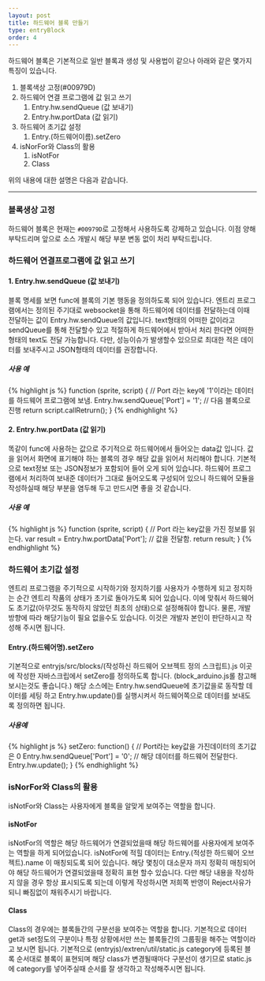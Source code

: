 ```yaml
---
layout: post
title: 하드웨어 블록 만들기
type: entryBlock
order: 4
---
```


하드웨어 블록은 기본적으로 일반 블록과 생성 및 사용법이 같으나 아래와 같은 몇가지 특징이 있습니다.

1. 블록색상 고정(#00979D)
1. 하드웨어 연결 프로그램에 값 읽고 쓰기
    1. Entry.hw.sendQueue (값 보내기)
    1. Entry.hw.portData (값 읽기)
1. 하드웨어 초기값 설정
    1. Entry.(하드웨어이름).setZero
1. isNorFor와 Class의 활용
    1. isNotFor
    2. Class

위의 내용에 대한 설명은 다음과 같습니다.


---  

### 블록생상 고정

하드웨어 블록은 현재는 `#00979D`로 고정해서 사용하도록 강제하고 있습니다. 이점 양해부탁드리며 앞으로 소스 개발시 해당 부분 변동 없이 처리 부탁드립니다.

### 하드웨어 연결프로그램에 값 읽고 쓰기

#### 1. Entry.hw.sendQueue (값 보내기)

블록 명세를 보면 func에 블록의 기본 행동을 정의하도록 되어 있습니다. 엔트리 프로그램에서는 정의된 주기대로 websocket을 통해 하드웨어에 데이터를 전달하는데 이때 전달하는 값이 Entry.hw.sendQueue의 값입니다. text형태의 어떠한 값이라고 sendQueue를 통해 전달할수 있고 적절하게 하드웨어에서 받아서 처리 한다면 어떠한 형태의 text도 전달 가능합니다. 다만, 성능이슈가 발생할수 있으므로 최대한 적은 데이터를 보내주시고 JSON형태의 데이터를 권장합니다.

##### 사용 예
{% highlight js %}
function (sprite, script) {
    // Port 라는 key에 '1'이라는 데이터를 하드웨어 프로그램에 보냄.
    Entry.hw.sendQueue['Port'] = '1';
    // 다음 블록으로 진행
    return script.callRetrurn();
}
{% endhighlight %}

#### 2. Entry.hw.portData (값 읽기)

똑같이 func에 사용하는 값으로 주기적으로 하드웨어에서 들어오는 data값 입니다. 값을 읽어서 화면에 표기해야 하는 블록의 경우 해당 값을 읽어서 처리해야 합니다. 기본적으로 text정보 또는 JSON정보가 포함되어 들어 오게 되어 있습니다. 하드웨어 프로그램에서 처리하여 보내준 데이터가 그대로 들어오도록 구성되어 있으니 하드웨어 모듈을 작성하실때 해당 부분을 염두해 두고 만드시면 좋을 것 같습니다.

##### 사용 예
{% highlight js %}
function (sprite, script) {
    // Port 라는 key값을 가진 정보를 읽는다.
    var result = Entry.hw.portData['Port'];
    // 값을 전달함.
    return result;
}
{% endhighlight %}

### 하드웨어 초기값 설정

엔트리 프로그램을 주기적으로 시작하기와 정지하기를 사용자가 수행하게 되고 정지하는 순간 엔트리 작품의 상태가 초기로 돌아가도록 되어 있습니다. 이에 맞춰서 하드웨어도 초기값(아무것도 동작하지 않았던 최초의 상태)으로 설정해줘야 합니다. 물론, 개발방향에 따라 해당기능이 필요 없을수도 있습니다. 이것은 개발자 본인이 판단하시고 작성해 주시면 됩니다.

#### Entry.(하드웨어명).setZero

기본적으로 entryjs/src/blocks/(작성하신 하드웨어 오브젝트 정의 스크립트).js 이곳에 작성한 자바스크립에서 setZero를 정의하도록 합니다. (block_arduino.js롤 참고해 보시는것도 좋습니다.) 해당 소스에는 Entry.hw.sendQueue에 초기값을로 동작할 데이터를 세팅 하고 Entry.hw.update()를 실행시켜서 하드웨어쪽으로 데이터를 보내도록 정의하면 됩니다.

##### 사용예
{% highlight js %}
setZero: function() {
    // Port라는 key값을 가진데이터의 초기값은 0
    Entry.hw.sendQueue['Port'] = '0';
    // 해당 데이터를 하드웨어 전달한다.
    Entry.hw.update();
}
{% endhighlight %}

### isNorFor와 Class의 활용

isNotFor와 Class는 사용자에게 블록을 알맞게 보여주는 역할을 합니다.

#### isNotFor

isNotFor의 역할은 해당 하드웨어가 연결되었을때 해당 하드웨어를 사용자에게 보여주는 역할을 하게 되어있습니다. isNotFor에 적힐 데이터는 Entry.(적성한 하드웨어 오브젝트).name 이 매칭되도록 되어 있습니다. 해당 몇칭이 대소문자 까지 정확히 매칭되어야 해당 하드웨어가 연결되었을때 정확히 표현 할수 있습니다. 다만 해당 내용을 작성하지 않을 경우 항상 표시되도록 되는데 이렇게 작성하시면 저희쪽 반영이 Reject사유가 되니 빠짐없이 채워주시기 바랍니다.

#### Class

Class의 경우에는 블록들간의 구분선을 보여주는 역할을 합니다. 기본적으로 데이터 get과 set정도의 구분이나 특정 상황에서만 쓰는 블록들간의 그룹핑을 해주는 역할이라고 보시면 됩니다. 기본적으로 (entryjs)/extren/util/static.js category에 등록된 블록 순서대로 블록이 표현되며 해당 class가 변경될때마다 구분선이 생기므로 static.js에 category를 넣어주실때 순서를 잘 생각하고 작성해주시면 됩니다.